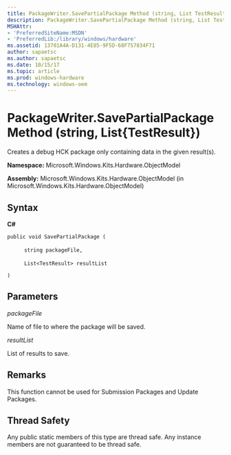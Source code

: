 ```yaml
---
title: PackageWriter.SavePartialPackage Method (string, List TestResult )
description: PackageWriter.SavePartialPackage Method (string, List TestResult )
MSHAttr:
- 'PreferredSiteName:MSDN'
- 'PreferredLib:/library/windows/hardware'
ms.assetid: 13701A4A-D131-4E85-9F5D-68F757834F71
author: sapaetsc
ms.author: sapaetsc
ms.date: 10/15/17
ms.topic: article
ms.prod: windows-hardware
ms.technology: windows-oem
---
```


# PackageWriter.SavePartialPackage Method (string, List{TestResult})


Creates a debug HCK package only containing data in the given result(s).

**Namespace:** Microsoft.Windows.Kits.Hardware.ObjectModel

**Assembly:** Microsoft.Windows.Kits.Hardware.ObjectModel (in Microsoft.Windows.Kits.Hardware.ObjectModel)

## <span id="Syntax"></span><span id="syntax"></span><span id="SYNTAX"></span>Syntax


**C#**

`public void SavePartialPackage (`

          `string packageFile,`

          `List<TestResult> resultList`

`)`

## <span id="Parameters"></span><span id="parameters"></span><span id="PARAMETERS"></span>Parameters


*packageFile*

Name of file to where the package will be saved.

*resultList*

List of results to save.

## <span id="Remarks"></span><span id="remarks"></span><span id="REMARKS"></span>Remarks


This function cannot be used for Submission Packages and Update Packages.

## <span id="Thread_Safety"></span><span id="thread_safety"></span><span id="THREAD_SAFETY"></span>Thread Safety


Any public static members of this type are thread safe. Any instance members are not guaranteed to be thread safe.

 

 






